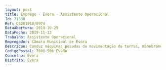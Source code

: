```yaml
--- 
layout: post
title: Emprego - Évora - Assistente Operacional
Id: 71330
Ref: OE201910/0974
DataAbertura: 2019-10-29
DataFecho: 2019-11-13
Trabalho: Assistente Operacional
Empregador: Câmara Municipal de Évora
Descricao: Conduz máquinas pesadas de movimentação de terras, manobrando também sistemas hidráulicos ou mecânicos complementares das viaturas  zela pela conservação e limpeza da viatura distribuída  verifica diariamente os níveis de óleo e água e comunica eventuais ocorrências anormais detetadas  Conduz viaturas ligeiras ou pesadas  Procede ao transporte de diversos materiais e mercadorias de acordo com as necessidades dos serviços, predominantemente materiais destinados ao abastecimento das obras em execução bem como de produtos sobrantes das mesmas  Verifica o acondicionamento da carga do veículo e aciona os mecanismos necessários à sua carga e descarga, podendo, quando esta é feita manualmente, prestar colaboração  Assegura a manutenção do veículo cuidando da sua limpeza e lubrificação  Abastece a viatura de combustível, registando diariamente, no respetivo boletim, essa ocorrência, bem como os quilómetros percorridos e os diversos serviços executados  Conduz e manobra tratores com ou sem atrelado, com equipamento especial de limpa sebes, verifica, limpa, lubrifica e afina o equipamento à sua disposição tendo em vista a sua conservação  Procede a pequenas reparações providenciando, em caso de avarias de maior dimensão, a devida informação superior para ulterior reparação. Procede à arrumação no sítio adequado no final do dia.
CodigoPostal: 7000-506 ÉVORA
Concelho: Évora
Distrito: Évora
--- 
```

